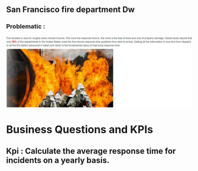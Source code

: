 <h2>San Francisco fire department Dw</h2>

<h3>Problematic :</h3>
<img src='https://github.com/KkazeKa/SanFrancisco-Fire-Department-DW/blob/main/sfdw.jpeg?raw=true' >

<h1>Business Questions and KPIs</h1>
    
 <h2>Kpi : Calculate the average response time for incidents on a yearly basis.</h2>
  
  
